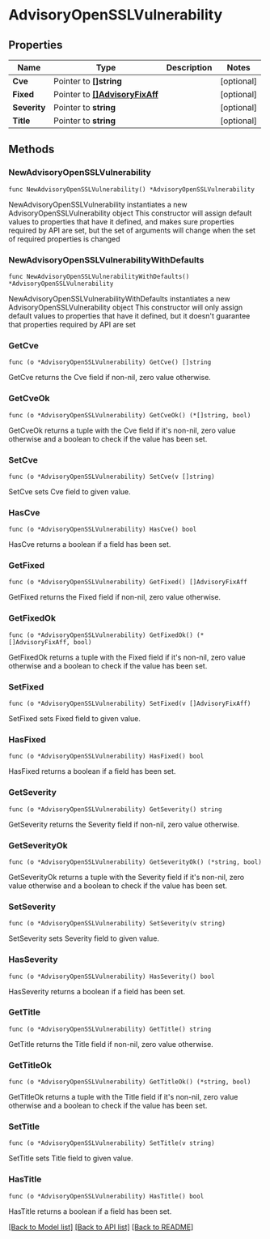 # AdvisoryOpenSSLVulnerability

## Properties

Name | Type | Description | Notes
------------ | ------------- | ------------- | -------------
**Cve** | Pointer to **[]string** |  | [optional] 
**Fixed** | Pointer to [**[]AdvisoryFixAff**](AdvisoryFixAff.md) |  | [optional] 
**Severity** | Pointer to **string** |  | [optional] 
**Title** | Pointer to **string** |  | [optional] 

## Methods

### NewAdvisoryOpenSSLVulnerability

`func NewAdvisoryOpenSSLVulnerability() *AdvisoryOpenSSLVulnerability`

NewAdvisoryOpenSSLVulnerability instantiates a new AdvisoryOpenSSLVulnerability object
This constructor will assign default values to properties that have it defined,
and makes sure properties required by API are set, but the set of arguments
will change when the set of required properties is changed

### NewAdvisoryOpenSSLVulnerabilityWithDefaults

`func NewAdvisoryOpenSSLVulnerabilityWithDefaults() *AdvisoryOpenSSLVulnerability`

NewAdvisoryOpenSSLVulnerabilityWithDefaults instantiates a new AdvisoryOpenSSLVulnerability object
This constructor will only assign default values to properties that have it defined,
but it doesn't guarantee that properties required by API are set

### GetCve

`func (o *AdvisoryOpenSSLVulnerability) GetCve() []string`

GetCve returns the Cve field if non-nil, zero value otherwise.

### GetCveOk

`func (o *AdvisoryOpenSSLVulnerability) GetCveOk() (*[]string, bool)`

GetCveOk returns a tuple with the Cve field if it's non-nil, zero value otherwise
and a boolean to check if the value has been set.

### SetCve

`func (o *AdvisoryOpenSSLVulnerability) SetCve(v []string)`

SetCve sets Cve field to given value.

### HasCve

`func (o *AdvisoryOpenSSLVulnerability) HasCve() bool`

HasCve returns a boolean if a field has been set.

### GetFixed

`func (o *AdvisoryOpenSSLVulnerability) GetFixed() []AdvisoryFixAff`

GetFixed returns the Fixed field if non-nil, zero value otherwise.

### GetFixedOk

`func (o *AdvisoryOpenSSLVulnerability) GetFixedOk() (*[]AdvisoryFixAff, bool)`

GetFixedOk returns a tuple with the Fixed field if it's non-nil, zero value otherwise
and a boolean to check if the value has been set.

### SetFixed

`func (o *AdvisoryOpenSSLVulnerability) SetFixed(v []AdvisoryFixAff)`

SetFixed sets Fixed field to given value.

### HasFixed

`func (o *AdvisoryOpenSSLVulnerability) HasFixed() bool`

HasFixed returns a boolean if a field has been set.

### GetSeverity

`func (o *AdvisoryOpenSSLVulnerability) GetSeverity() string`

GetSeverity returns the Severity field if non-nil, zero value otherwise.

### GetSeverityOk

`func (o *AdvisoryOpenSSLVulnerability) GetSeverityOk() (*string, bool)`

GetSeverityOk returns a tuple with the Severity field if it's non-nil, zero value otherwise
and a boolean to check if the value has been set.

### SetSeverity

`func (o *AdvisoryOpenSSLVulnerability) SetSeverity(v string)`

SetSeverity sets Severity field to given value.

### HasSeverity

`func (o *AdvisoryOpenSSLVulnerability) HasSeverity() bool`

HasSeverity returns a boolean if a field has been set.

### GetTitle

`func (o *AdvisoryOpenSSLVulnerability) GetTitle() string`

GetTitle returns the Title field if non-nil, zero value otherwise.

### GetTitleOk

`func (o *AdvisoryOpenSSLVulnerability) GetTitleOk() (*string, bool)`

GetTitleOk returns a tuple with the Title field if it's non-nil, zero value otherwise
and a boolean to check if the value has been set.

### SetTitle

`func (o *AdvisoryOpenSSLVulnerability) SetTitle(v string)`

SetTitle sets Title field to given value.

### HasTitle

`func (o *AdvisoryOpenSSLVulnerability) HasTitle() bool`

HasTitle returns a boolean if a field has been set.


[[Back to Model list]](../README.md#documentation-for-models) [[Back to API list]](../README.md#documentation-for-api-endpoints) [[Back to README]](../README.md)


